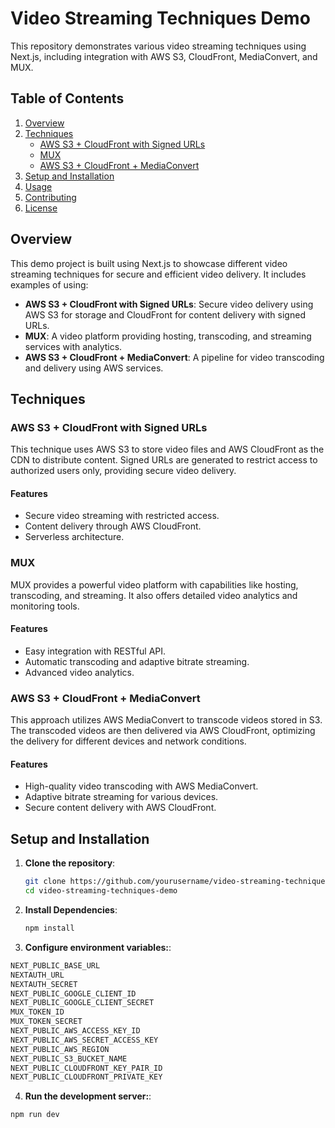 # Video Streaming Techniques Demo

This repository demonstrates various video streaming techniques using Next.js, including integration with AWS S3, CloudFront, MediaConvert, and MUX.

## Table of Contents

1. [Overview](#overview)
2. [Techniques](#techniques)
   - [AWS S3 + CloudFront with Signed URLs](#aws-s3--cloudfront-with-signed-urls)
   - [MUX](#mux)
   - [AWS S3 + CloudFront + MediaConvert](#aws-s3--cloudfront--mediaconvert)
3. [Setup and Installation](#setup-and-installation)
4. [Usage](#usage)
5. [Contributing](#contributing)
6. [License](#license)

## Overview

This demo project is built using Next.js to showcase different video streaming techniques for secure and efficient video delivery. It includes examples of using:

- **AWS S3 + CloudFront with Signed URLs**: Secure video delivery using AWS S3 for storage and CloudFront for content delivery with signed URLs.
- **MUX**: A video platform providing hosting, transcoding, and streaming services with analytics.
- **AWS S3 + CloudFront + MediaConvert**: A pipeline for video transcoding and delivery using AWS services.

## Techniques

### AWS S3 + CloudFront with Signed URLs

This technique uses AWS S3 to store video files and AWS CloudFront as the CDN to distribute content. Signed URLs are generated to restrict access to authorized users only, providing secure video delivery.

#### Features

- Secure video streaming with restricted access.
- Content delivery through AWS CloudFront.
- Serverless architecture.

### MUX

MUX provides a powerful video platform with capabilities like hosting, transcoding, and streaming. It also offers detailed video analytics and monitoring tools.

#### Features

- Easy integration with RESTful API.
- Automatic transcoding and adaptive bitrate streaming.
- Advanced video analytics.

### AWS S3 + CloudFront + MediaConvert

This approach utilizes AWS MediaConvert to transcode videos stored in S3. The transcoded videos are then delivered via AWS CloudFront, optimizing the delivery for different devices and network conditions.

#### Features

- High-quality video transcoding with AWS MediaConvert.
- Adaptive bitrate streaming for various devices.
- Secure content delivery with AWS CloudFront.

## Setup and Installation

1. **Clone the repository**:

   ```bash
   git clone https://github.com/yourusername/video-streaming-techniques-demo.git
   cd video-streaming-techniques-demo

   ```

2. **Install Dependencies**:

   ```bash
   npm install
   ```

3. **Configure environment variables:**:

```bash
NEXT_PUBLIC_BASE_URL
NEXTAUTH_URL
NEXTAUTH_SECRET
NEXT_PUBLIC_GOOGLE_CLIENT_ID
NEXT_PUBLIC_GOOGLE_CLIENT_SECRET
MUX_TOKEN_ID
MUX_TOKEN_SECRET
NEXT_PUBLIC_AWS_ACCESS_KEY_ID
NEXT_PUBLIC_AWS_SECRET_ACCESS_KEY
NEXT_PUBLIC_AWS_REGION
NEXT_PUBLIC_S3_BUCKET_NAME
NEXT_PUBLIC_CLOUDFRONT_KEY_PAIR_ID
NEXT_PUBLIC_CLOUDFRONT_PRIVATE_KEY
```

4. **Run the development server:**:

```bash
npm run dev
```
